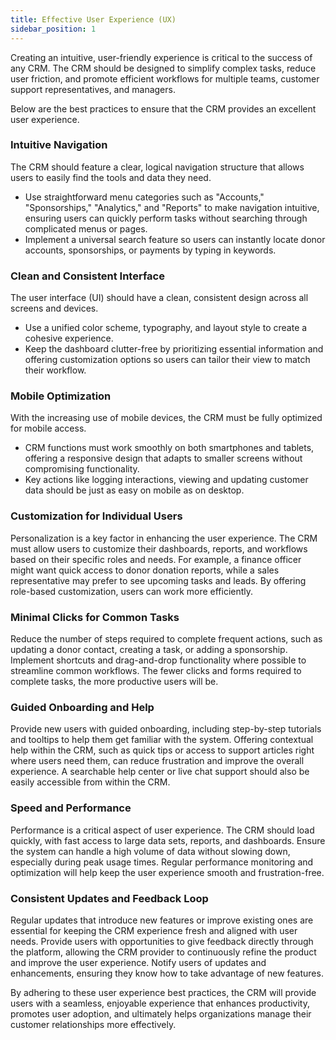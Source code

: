 ```yaml
---
title: Effective User Experience (UX)
sidebar_position: 1
---
```


Creating an intuitive, user-friendly experience is critical to the success of any CRM. The CRM should be designed to simplify complex tasks, reduce user friction, and promote efficient workflows for multiple teams, customer support representatives, and managers. 

Below are the best practices to ensure that the CRM provides an excellent user experience.

### Intuitive Navigation

The CRM should feature a clear, logical navigation structure that allows users to easily find the tools and data they need. 

- Use straightforward menu categories such as "Accounts," "Sponsorships," "Analytics," and "Reports" to make navigation intuitive, ensuring users can quickly perform tasks without searching through complicated menus or pages. 
- Implement a universal search feature so users can instantly locate donor accounts, sponsorships, or payments by typing in keywords.

### Clean and Consistent Interface

The user interface (UI) should have a clean, consistent design across all screens and devices. 

- Use a unified color scheme, typography, and layout style to create a cohesive experience. 
- Keep the dashboard clutter-free by prioritizing essential information and offering customization options so users can tailor their view to match their workflow.

### Mobile Optimization

With the increasing use of mobile devices, the CRM must be fully optimized for mobile access. 

- CRM functions must work smoothly on both smartphones and tablets, offering a responsive design that adapts to smaller screens without compromising functionality. 
- Key actions like logging interactions, viewing and updating customer data should be just as easy on mobile as on desktop.

### Customization for Individual Users

Personalization is a key factor in enhancing the user experience. The CRM must allow users to customize their dashboards, reports, and workflows based on their specific roles and needs. For example, a finance officer might want quick access to donor donation reports, while a sales representative may prefer to see upcoming tasks and leads. By offering role-based customization, users can work more efficiently.

### Minimal Clicks for Common Tasks

Reduce the number of steps required to complete frequent actions, such as updating a donor contact, creating a task, or adding a sponsorship. Implement shortcuts and drag-and-drop functionality where possible to streamline common workflows. The fewer clicks and forms required to complete tasks, the more productive users will be.

### Guided Onboarding and Help

Provide new users with guided onboarding, including step-by-step tutorials and tooltips to help them get familiar with the system. Offering contextual help within the CRM, such as quick tips or access to support articles right where users need them, can reduce frustration and improve the overall experience. A searchable help center or live chat support should also be easily accessible from within the CRM.

### Speed and Performance

Performance is a critical aspect of user experience. The CRM should load quickly, with fast access to large data sets, reports, and dashboards. Ensure the system can handle a high volume of data without slowing down, especially during peak usage times. Regular performance monitoring and optimization will help keep the user experience smooth and frustration-free.

### Consistent Updates and Feedback Loop

Regular updates that introduce new features or improve existing ones are essential for keeping the CRM experience fresh and aligned with user needs. Provide users with opportunities to give feedback directly through the platform, allowing the CRM provider to continuously refine the product and improve the user experience. Notify users of updates and enhancements, ensuring they know how to take advantage of new features.

By adhering to these user experience best practices, the CRM will provide users with a seamless, enjoyable experience that enhances productivity, promotes user adoption, and ultimately helps organizations manage their customer relationships more effectively.